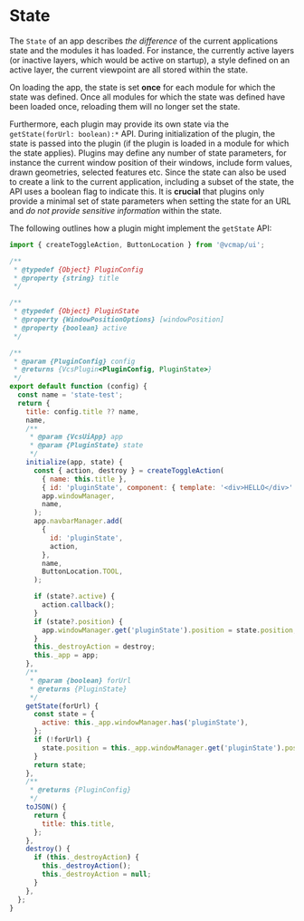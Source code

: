 # State
The `State` of an app describes _the difference_ of the current applications state and
the modules it has loaded. For instance, the currently active layers (or inactive layers, 
which would be active on startup), a style defined on an active layer, the current viewpoint
are all stored within the state.

On loading the app, the state is set **once** for each module for which the state was defined.
Once all modules for which the state was defined have been loaded once, reloading them
will no longer set the state.

Furthermore, each plugin may provide its own state via the `getState(forUrl: boolean):*` API. During
initialization of the plugin, the state is passed into the plugin (if the plugin is loaded
in a module for which the state applies). Plugins may define any number of state
parameters, for instance the current window position of their windows, include form values,
drawn geometries, selected features etc. Since the state can also be used
to create a link to the current application, including a subset of the state,
the API uses a boolean flag to indicate this. It is **crucial** that plugins only provide
a minimal set of state parameters when setting the state for an URL and _do not provide
sensitive information_ within the state.

The following outlines how a plugin might implement the `getState` API:

```javascript
import { createToggleAction, ButtonLocation } from '@vcmap/ui';

/**
 * @typedef {Object} PluginConfig
 * @property {string} title
 */

/**
 * @typedef {Object} PluginState
 * @property {WindowPositionOptions} [windowPosition]
 * @property {boolean} active
 */

/**
 * @param {PluginConfig} config
 * @returns {VcsPlugin<PluginConfig, PluginState>}
 */
export default function (config) {
  const name = 'state-test';
  return {
    title: config.title ?? name,
    name,
    /**
     * @param {VcsUiApp} app
     * @param {PluginState} state
     */
    initialize(app, state) {
      const { action, destroy } = createToggleAction(
        { name: this.title },
        { id: 'pluginState', component: { template: '<div>HELLO</div>' } },
        app.windowManager,
        name,
      );
      app.navbarManager.add(
        {
          id: 'pluginState',
          action,
        },
        name,
        ButtonLocation.TOOL,
      );

      if (state?.active) {
        action.callback();
      }
      if (state?.position) {
        app.windowManager.get('pluginState').position = state.position;
      }
      this._destroyAction = destroy;
      this._app = app;
    },
    /**
     * @param {boolean} forUrl
     * @returns {PluginState}
     */
    getState(forUrl) {
      const state = {
        active: this._app.windowManager.has('pluginState'),
      };
      if (!forUrl) {
        state.position = this._app.windowManager.get('pluginState').position;
      }
      return state;
    },
    /**
     * @returns {PluginConfig}
     */
    toJSON() {
      return {
        title: this.title,
      };
    },
    destroy() {
      if (this._destroyAction) {
        this._destroyAction();
        this._destroyAction = null;
      }
    },
  };
}
```
